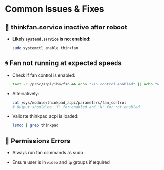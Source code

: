 # Common Issues & Fixes


## 🔧 thinkfan.service inactive after reboot

- **Likely `systemd.service` is not enabled:**

  ```bash
  sudo systemctl enable thinkfan
  ```


## 🌀 Fan not running at expected speeds

- Check if fan control is enabled:

  ```bash
  test -r /proc/acpi/ibm/fan && echo "Fan control enabled" || echo "Fan control not enabled"
  ```

- Alternatively:

  ```bash
  cat /sys/module/thinkpad_acpi/parameters/fan_control
  # Output should be 'Y' for enabled and 'N' for not enabled
  ```

- Validate thinkpad_acpi is loaded:

  ```bash
  lsmod | grep thinkpad
  ```

## 🔐 Permissions Errors

- Always run fan commands as sudo

- Ensure user is in `video` and `lp` groups if required
